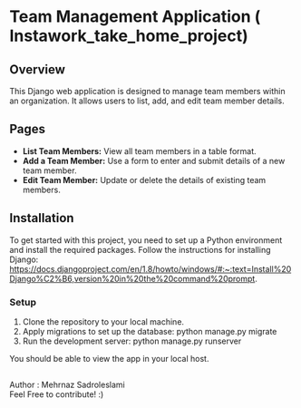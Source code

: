 # Team Management Application ( Instawork_take_home_project)

## Overview
This Django web application is designed to manage team members within an organization. 
It allows users to list, add, and edit team member details.

## Pages
- **List Team Members:** View all team members in a table format.
- **Add a Team Member:** Use a form to enter and submit details of a new team member.
- **Edit Team Member:** Update or delete the details of existing team members.

## Installation

To get started with this project, you need to set up a Python environment and install the required packages. 
Follow the instructions for installing Django: 
https://docs.djangoproject.com/en/1.8/howto/windows/#:~:text=Install%20Django%C2%B6,version%20in%20the%20command%20prompt.



### Setup
1. Clone the repository to your local machine.
2. Apply migrations to set up the database:
   python manage.py migrate
3. Run the development server:
   python manage.py runserver

You should be able to view the app in your local host. 

##
Author : Mehrnaz Sadroleslami  
Feel Free to contribute! :) 
